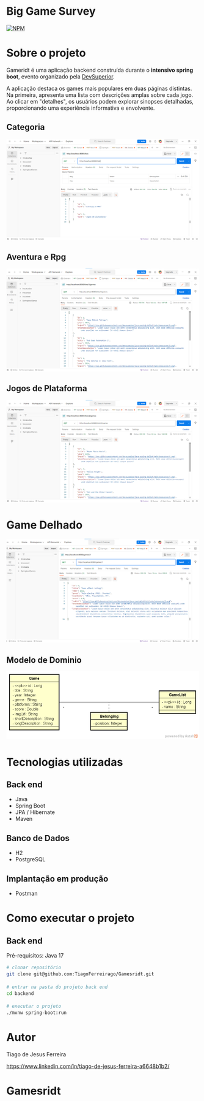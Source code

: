 # Big Game Survey 
[![NPM](https://img.shields.io/npm/l/react)](https://github.com/TiagoFerreirago/Gamesridt/blob/main/LICENSE) 

# Sobre o projeto


Gameridt é uma aplicação backend construída durante o **intensivo spring boot**, evento organizado pela [DevSuperior](https://devsuperior.com "Site da DevSuperior").

A aplicação destaca os games mais populares em duas páginas distintas. Na primeira, apresenta uma lista com descrições amplas sobre cada jogo. Ao clicar em "detalhes", os usuários podem explorar sinopses detalhadas, proporcionando uma experiência informativa e envolvente.

## Categoria
![Categoria](https://github.com/TiagoFerreirago/Repositoryphoto/blob/main/categoria.png)

## Aventura e Rpg
![Web 1](https://github.com/TiagoFerreirago/Repositoryphoto/blob/main/lista%201.png)

## Jogos de Plataforma
![Web 2](https://github.com/TiagoFerreirago/Repositoryphoto/blob/main/lista%202.png)

# Game Delhado
![Web 3](https://github.com/TiagoFerreirago/Repositoryphoto/blob/main/detalhada.png)
## Modelo de Dominio
![Modelo Conceitual](https://github.com/TiagoFerreirago/Repositoryphoto/blob/main/dslist-model.png)

# Tecnologias utilizadas
## Back end
- Java
- Spring Boot
- JPA / Hibernate
- Maven
  
## Banco de Dados
- H2
- PostgreSQL
  
## Implantação em produção
- Postman

# Como executar o projeto

## Back end
Pré-requisitos: Java 17

```bash
# clonar repositório
git clone git@github.com:TiagoFerreirago/Gamesridt.git

# entrar na pasta do projeto back end
cd backend

# executar o projeto
./mvnw spring-boot:run
```

# Autor

Tiago de Jesus Ferreira

https://www.linkedin.com/in/tiago-de-jesus-ferreira-a6648b1b2/

# Gamesridt
